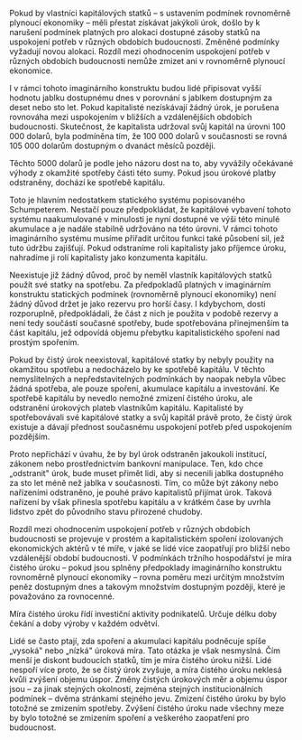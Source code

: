 Pokud by vlastníci kapitálových statků – s ustavením podmínek rovnoměrně plynoucí ekonomiky – měli přestat získávat jakýkoli úrok, došlo by k narušení podmínek platných pro alokaci dostupné zásoby statků na uspokojení potřeb v různých obdobích budoucnosti. Změněné podmínky vyžadují novou alokaci. Rozdíl mezi ohodnocením uspokojení potřeb v různých obdobích budoucnosti nemůže zmizet ani v rovnoměrně plynoucí ekonomice.

I v rámci tohoto imaginárního konstruktu budou lidé připisovat vyšší hodnotu jablku dostupnému dnes v porovnání s jablkem dostupným za deset nebo sto let. Pokud kapitalisté nezískávají žádný úrok, je porušena rovnováha mezi uspokojením v bližších a vzdálenějších obdobích budoucnosti. Skutečnost, že kapitalista udržoval svůj kapitál na úrovni 100 000 dolarů, byla podmíněna tím, že 100 000 dolarů v současnosti se rovná 105 000 dolarům dostupným o dvanáct měsíců později.

Těchto 5000 dolarů je podle jeho názoru dost na to, aby vyvážily očekávané výhody z okamžité spotřeby části této sumy. Pokud jsou úrokové platby odstraněny, dochází ke spotřebě kapitálu.

Toto je hlavním nedostatkem statického systému popisovaného Schumpeterem. Nestačí pouze předpokládat, že kapitálové vybavení tohoto systému naakumulované v minulosti je nyní dostupné ve výši této minulé akumulace a je nadále stabilně udržováno na této úrovni. V rámci tohoto imaginárního systému musíme přiřadit určitou funkci také působení sil, jež tuto údržbu zajišťují. Pokud odstraníme roli kapitalisty jako příjemce úroku, nahradíme ji rolí kapitalisty jako konzumenta kapitálu.

Neexistuje již žádný důvod, proč by neměl vlastník kapitálových statků použít své statky na spotřebu. Za předpokladů platných v imaginárním konstruktu statických podmínek (rovnoměrně plynoucí ekonomiky) není žádný důvod držet je jako rezervu pro horší časy. I kdybychom, dosti rozporuplně, předpokládali, že část z nich je použita v podobě rezervy a není tedy součástí současné spotřeby, bude spotřebována přinejmenším ta část kapitálu, jež odpovídá objemu přebytku kapitalistického spoření nad prostým spořením.

Pokud by čistý úrok neexistoval, kapitálové statky by nebyly použity na okamžitou spotřebu a nedocházelo by ke spotřebě kapitálu. V těchto nemyslitelných a nepředstavitelných podmínkách by naopak nebyla vůbec žádná spotřeba, ale pouze spoření, akumulace kapitálu a investování. Ke spotřebě kapitálu by nevedlo nemožné zmizení čistého úroku, ale odstranění úrokových plateb vlastníkům kapitálu. Kapitalisté by spotřebovávali své kapitálové statky a svůj kapitál právě proto, že čistý úrok existuje a dávají přednost současnému uspokojení potřeb před uspokojením pozdějším.

Proto nepřichází v úvahu, že by byl úrok odstraněn jakoukoli institucí, zákonem nebo prostřednictvím bankovní manipulace. Ten, kdo chce „odstranit" úrok, bude muset přimět lidi, aby si necenili jablka dostupného za sto let méně než jablka v současnosti. Tím, co může být zákony nebo nařízeními odstraněno, je pouhé právo kapitalistů přijímat úrok. Taková nařízení by však přinesla spotřebu kapitálu a v krátkém čase by uvrhla lidstvo zpět do původního stavu přirozené chudoby.

Rozdíl mezi ohodnocením uspokojení potřeb v různých obdobích budoucnosti se projevuje v prostém a kapitalistickém spoření izolovaných ekonomických aktérů v té míře, v jaké se lidé více zaopatřují pro bližší nebo vzdálenější období budoucnosti. V podmínkách tržního hospodářství je míra čistého úroku – pokud jsou splněny předpoklady imaginárního konstruktu rovnoměrně plynoucí ekonomiky – rovna poměru mezi určitým množstvím peněz dostupným dnes a takovým množstvím dostupným později, které je považováno za rovnocenné.

Míra čistého úroku řídí investiční aktivity podnikatelů. Určuje délku doby čekání a doby výroby v každém odvětví.

Lidé se často ptají, zda spoření a akumulaci kapitálu podněcuje spíše „vysoká" nebo „nízká" úroková míra. Tato otázka je však nesmyslná. Čím menší je diskont budoucích statků, tím je míra čistého úroku nižší. Lidé nespoří více proto, že se čistý úrok zvyšuje, a míra čistého úroku neklesá kvůli zvýšení objemu úspor. Změny čistých úrokových měr a objemu úspor jsou – za jinak stejných okolností, zejména stejných institucionálních podmínek – dvěma stránkami stejného jevu. Zmizení čistého úroku by bylo totožné se zmizením spotřeby. Zvýšení čistého úroku nade všechny meze by bylo totožné se zmizením spoření a veškerého zaopatření pro budoucnost.